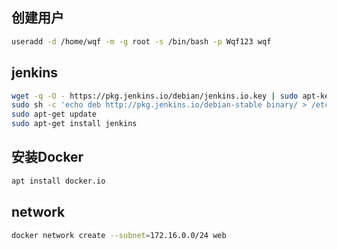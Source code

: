 ##  创建用户

```sh
useradd -d /home/wqf -m -g root -s /bin/bash -p Wqf123 wqf
```

##  jenkins

```sh
wget -q -O - https://pkg.jenkins.io/debian/jenkins.io.key | sudo apt-key add -
sudo sh -c 'echo deb http://pkg.jenkins.io/debian-stable binary/ > /etc/apt/sources.list.d/jenkins.list'
sudo apt-get update
sudo apt-get install jenkins
```

##  安装Docker

```sh
apt install docker.io
```

##  network

```sh
docker network create --subnet=172.16.0.0/24 web
```